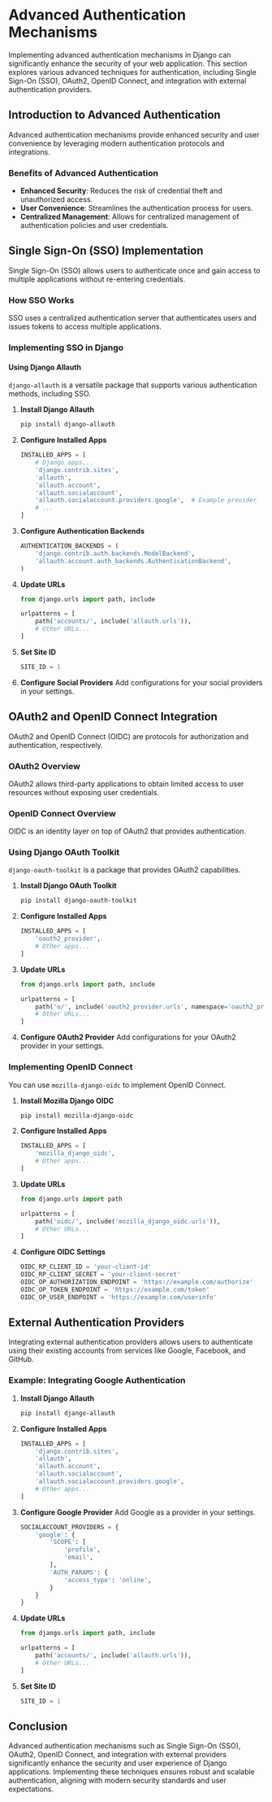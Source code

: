 # Advanced Authentication Mechanisms

Implementing advanced authentication mechanisms in Django can significantly enhance the security of your web application. This section explores various advanced techniques for authentication, including Single Sign-On (SSO), OAuth2, OpenID Connect, and integration with external authentication providers.

## Introduction to Advanced Authentication

Advanced authentication mechanisms provide enhanced security and user convenience by leveraging modern authentication protocols and integrations.

### Benefits of Advanced Authentication
- **Enhanced Security**: Reduces the risk of credential theft and unauthorized access.
- **User Convenience**: Streamlines the authentication process for users.
- **Centralized Management**: Allows for centralized management of authentication policies and user credentials.

## Single Sign-On (SSO) Implementation

Single Sign-On (SSO) allows users to authenticate once and gain access to multiple applications without re-entering credentials.

### How SSO Works
SSO uses a centralized authentication server that authenticates users and issues tokens to access multiple applications.

### Implementing SSO in Django

#### Using Django Allauth
`django-allauth` is a versatile package that supports various authentication methods, including SSO.

1. **Install Django Allauth**
    ```sh
    pip install django-allauth
    ```

2. **Configure Installed Apps**
    ```python
    INSTALLED_APPS = [
        # Django apps...
        'django.contrib.sites',
        'allauth',
        'allauth.account',
        'allauth.socialaccount',
        'allauth.socialaccount.providers.google',  # Example provider
        # ...
    ]
    ```

3. **Configure Authentication Backends**
    ```python
    AUTHENTICATION_BACKENDS = (
        'django.contrib.auth.backends.ModelBackend',
        'allauth.account.auth_backends.AuthenticationBackend',
    )
    ```

4. **Update URLs**
    ```python
    from django.urls import path, include

    urlpatterns = [
        path('accounts/', include('allauth.urls')),
        # Other URLs...
    ]
    ```

5. **Set Site ID**
    ```python
    SITE_ID = 1
    ```

6. **Configure Social Providers**
    Add configurations for your social providers in your settings.

## OAuth2 and OpenID Connect Integration

OAuth2 and OpenID Connect (OIDC) are protocols for authorization and authentication, respectively.

### OAuth2 Overview
OAuth2 allows third-party applications to obtain limited access to user resources without exposing user credentials.

### OpenID Connect Overview
OIDC is an identity layer on top of OAuth2 that provides authentication.

### Using Django OAuth Toolkit
`django-oauth-toolkit` is a package that provides OAuth2 capabilities.

1. **Install Django OAuth Toolkit**
    ```sh
    pip install django-oauth-toolkit
    ```

2. **Configure Installed Apps**
    ```python
    INSTALLED_APPS = [
        'oauth2_provider',
        # Other apps...
    ]
    ```

3. **Update URLs**
    ```python
    from django.urls import path, include

    urlpatterns = [
        path('o/', include('oauth2_provider.urls', namespace='oauth2_provider')),
        # Other URLs...
    ]
    ```

4. **Configure OAuth2 Provider**
    Add configurations for your OAuth2 provider in your settings.

### Implementing OpenID Connect
You can use `mozilla-django-oidc` to implement OpenID Connect.

1. **Install Mozilla Django OIDC**
    ```sh
    pip install mozilla-django-oidc
    ```

2. **Configure Installed Apps**
    ```python
    INSTALLED_APPS = [
        'mozilla_django_oidc',
        # Other apps...
    ]
    ```

3. **Update URLs**
    ```python
    from django.urls import path

    urlpatterns = [
        path('oidc/', include('mozilla_django_oidc.urls')),
        # Other URLs...
    ]
    ```

4. **Configure OIDC Settings**
    ```python
    OIDC_RP_CLIENT_ID = 'your-client-id'
    OIDC_RP_CLIENT_SECRET = 'your-client-secret'
    OIDC_OP_AUTHORIZATION_ENDPOINT = 'https://example.com/authorize'
    OIDC_OP_TOKEN_ENDPOINT = 'https://example.com/token'
    OIDC_OP_USER_ENDPOINT = 'https://example.com/userinfo'
    ```

## External Authentication Providers

Integrating external authentication providers allows users to authenticate using their existing accounts from services like Google, Facebook, and GitHub.

### Example: Integrating Google Authentication

1. **Install Django Allauth**
    ```sh
    pip install django-allauth
    ```

2. **Configure Installed Apps**
    ```python
    INSTALLED_APPS = [
        'django.contrib.sites',
        'allauth',
        'allauth.account',
        'allauth.socialaccount',
        'allauth.socialaccount.providers.google',
        # Other apps...
    ]
    ```

3. **Configure Google Provider**
    Add Google as a provider in your settings.

    ```python
    SOCIALACCOUNT_PROVIDERS = {
        'google': {
            'SCOPE': [
                'profile',
                'email',
            ],
            'AUTH_PARAMS': {
                'access_type': 'online',
            }
        }
    }
    ```

4. **Update URLs**
    ```python
    from django.urls import path, include

    urlpatterns = [
        path('accounts/', include('allauth.urls')),
        # Other URLs...
    ]
    ```

5. **Set Site ID**
    ```python
    SITE_ID = 1
    ```

## Conclusion

Advanced authentication mechanisms such as Single Sign-On (SSO), OAuth2, OpenID Connect, and integration with external providers significantly enhance the security and user experience of Django applications. Implementing these techniques ensures robust and scalable authentication, aligning with modern security standards and user expectations.